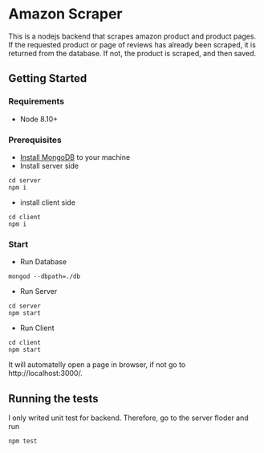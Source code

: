 # Amazon Scraper
This is a nodejs backend that scrapes amazon product and product pages. If the requested product or page of reviews has already been scraped, it is returned from the database. If not, the product is scraped, and then saved.

## Getting Started

### Requirements
- Node 8.10+

### Prerequisites
- [Install MongoDB](https://docs.mongodb.com/manual/installation/) to your machine 
- Install server side 
```
cd server
npm i
```
- install client side
```
cd client
npm i
```
### Start
- Run Database
```
mongod --dbpath=./db
```
- Run Server
```
cd server
npm start
```
- Run Client
```
cd client
npm start
```
It will automatelly open a page in browser, if not go to http://localhost:3000/.

## Running the tests
I only writed unit test for backend. Therefore, go to the server floder and run 
```
npm test
```

